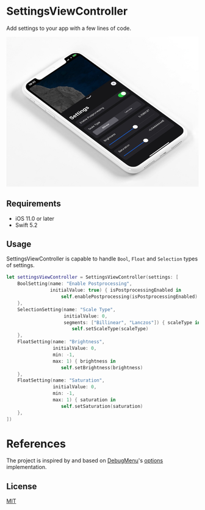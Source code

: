 # SettingsViewController

Add settings to your app with a few lines of code.

![preview](Media/preview.png)

## Requirements

* iOS 11.0 or later
* Swift 5.2

## Usage

SettingsViewController is capable to handle `Bool`, `Float` and `Selection` types of settings.

```swift
let settingsViewController = SettingsViewController(settings: [
    BoolSetting(name: "Enable Postprocessing",
                initialValue: true) { isPostprocessingEnabled in
                    self.enablePostprocessing(isPostprocessingEnabled)
    },
    SelectionSetting(name: "Scale Type",
                     initialValue: 0,
                     segments: ["Billinear", "Lanczos"]) { scaleType in
                        self.setScaleType(scaleType)
    },
    FloatSetting(name: "Brightness",
                 initialValue: 0,
                 min: -1,
                 max: 1) { brightness in
                    self.setBrightness(brightness)
    },
    FloatSetting(name: "Saturation",
                 initialValue: 0,
                 min: -1,
                 max: 1) { saturation in
                    self.setSaturation(saturation)
    },
])

```

# References

The project is inspired by and based on [DebugMenu](https://github.com/s1ddok/DebugMenu)'s [options](https://github.com/s1ddok/DebugMenu/tree/master/Framework/DebugMenu/Options) implementation.

## License

[MIT](LICENSE)
